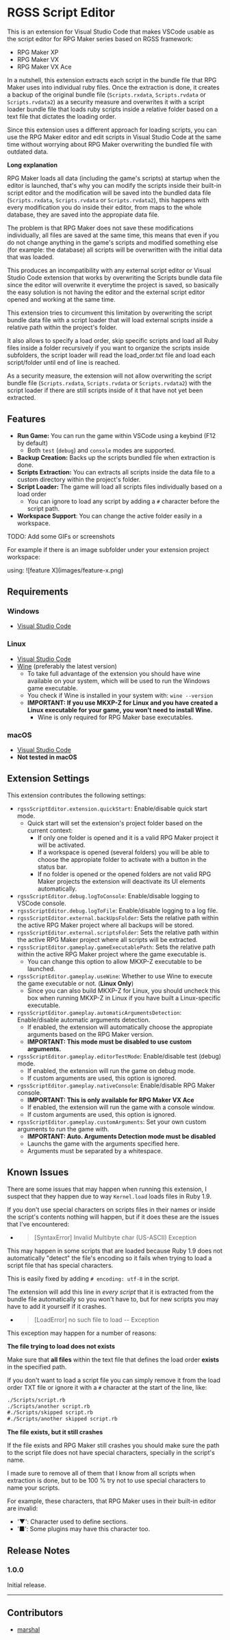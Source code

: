 # RGSS Script Editor

This is an extension for Visual Studio Code that makes VSCode usable as the script editor for RPG Maker series based on RGSS framework:
- RPG Maker XP
- RPG Maker VX
- RPG Maker VX Ace

In a nutshell, this extension extracts each script in the bundle file that RPG Maker uses into individual ruby files.
Once the extraction is done, it creates a backup of the original bundle file (``Scripts.rxdata``, ``Scripts.rvdata`` or ``Scripts.rvdata2``) as a security measure and overwrites it with a script loader bundle file that loads ruby scripts inside a relative folder based on a text file that dictates the loading order.

Since this extension uses a different approach for loading scripts, you can use the RPG Maker editor and edit scripts in Visual Studio Code at the same time without worrying about RPG Maker overwriting the bundled file with outdated data.

**Long explanation**

RPG Maker loads all data (including the game's scripts) at startup when the editor is launched, that's why you can modify the scripts inside their built-in script editor and the modification will be saved into the bundled data file (``Scripts.rxdata``, ``Scripts.rvdata`` or ``Scripts.rvdata2``), this happens with every modification you do inside their editor, from maps to the whole database, they are saved into the appropiate data file.

The problem is that RPG Maker does not save these modifications individually, all files are saved at the same time, this means that even if you do not change anything in the game's scripts and modified something else (for example: the database) all scripts will be overwritten with the initial data that was loaded.

This produces an incompatibility with any external script editor or Visual Studio Code extension that works by overwriting the Scripts bundle data file since the editor will overwrite it everytime the project is saved, so basically the easy solution is not having the editor and the external script editor opened and working at the same time. 

This extension tries to circumvent this limitation by overwriting the script bundle data file with a script loader that will load external scripts inside a relative path within the project's folder.

It also allows to specify a load order, skip specific scripts and load all Ruby files inside a folder recursively if you want to organize the scripts inside subfolders, the script loader will read the load_order.txt file and load each script/folder until end of line is reached.

As a security measure, the extension will not allow overwriting the script bundle file (``Scripts.rxdata``, ``Scripts.rvdata`` or ``Scripts.rvdata2``) with the script loader if there are still scripts inside of it that have not yet been extracted.

## Features

- **Run Game:** You can run the game within VSCode using a keybind (F12 by default)
  - Both `test` (`debug`) and `console` modes are supported.
- **Backup Creation:** Backs up the scripts bundled file when extraction is done.
- **Scripts Extraction:** You can extracts all scripts inside the data file to a custom directory within the project's folder.
- **Script Loader:** The game will load all scripts files individually based on a load order
  - You can ignore to load any script by adding a `#` character before the script path.
- **Workspace Support**: You can change the active folder easily in a workspace.

TODO: Add some GIFs or screenshots

For example if there is an image subfolder under your extension project workspace:

using: \!\[feature X\]\(images/feature-x.png\)

## Requirements

### Windows
- [Visual Studio Code](https://code.visualstudio.com/)
### Linux
- [Visual Studio Code](https://code.visualstudio.com/)
- [Wine](https://www.winehq.org/) (preferably the latest version)
  - To take full advantage of the extension you should have wine available on your system, which will be used to run the Windows game executable.
  - You check if Wine is installed in your system with: ``wine --version``
  - **IMPORTANT: If you use MKXP-Z for Linux and you have created a Linux executable for your game, you won't need to install Wine.** 
    - Wine is only required for RPG Maker base executables.
### macOS
- [Visual Studio Code](https://code.visualstudio.com/)
- **Not tested in macOS**

## Extension Settings

This extension contributes the following settings:

* `rgssScriptEditor.extension.quickStart`: Enable/disable quick start mode.
  * Quick start will set the extension's project folder based on the current context:
    * If only one folder is opened and it is a valid RPG Maker project it will be activated.
    * If a workspace is opened (several folders) you will be able to choose the appropiate folder to activate with a button in the status bar.
    * If no folder is opened or the opened folders are not valid RPG Maker projects the extension will deactivate its UI elements automatically.
* `rgssScriptEditor.debug.logToConsole`: Enable/disable logging to VSCode console.
* `rgssScriptEditor.debug.logToFile`: Enable/disable logging to a log file.
* `rgssScriptEditor.external.backUpsFolder`: Sets the relative path within the active RPG Maker project where all backups will be stored.
* `rgssScriptEditor.external.scriptsFolder`: Sets the relative path within the active RPG Maker project where all scripts will be extracted.
* `rgssScriptEditor.gameplay.gameExecutablePath`: Sets the relative path within the active RPG Maker project where the game executable is.
  * You can change this option to allow MKXP-Z executable to be launched.
* `rgssScriptEditor.gameplay.useWine`: Whether to use Wine to execute the game executable or not. (**Linux Only**)
  * Since you can also build MKXP-Z for Linux, you should uncheck this box when running MKXP-Z in Linux if you have built a Linux-specific executable.
* `rgssScriptEditor.gameplay.automaticArgumentsDetection`: Enable/disable automatic arguments detection.
  * If enabled, the extension will automatically choose the appropiate arguments based on the RPG Maker version.
  * **IMPORTANT: This mode must be disabled to use custom arguments.**
* `rgssScriptEditor.gameplay.editorTestMode`: Enable/disable test (debug) mode.
  * If enabled, the extension will run the game on debug mode.
  * If custom arguments are used, this option is ignored.
* `rgssScriptEditor.gameplay.nativeConsole`: Enable/disable RPG Maker console.
  * **IMPORTANT: This is only available for RPG Maker VX Ace**
  * If enabled, the extension will run the game with a console window.
  * If custom arguments are used, this option is ignored.
* `rgssScriptEditor.gameplay.customArguments`: Set your own custom arguments to run the game with.
  * **IMPORTANT: Auto. Arguments Detection mode must be disabled**
  * Launchs the game with the arguments specified here.
  * Arguments must be separated by a whitespace.

## Known Issues

There are some issues that may happen when running this extension, I suspect that they happen due to way ``Kernel.load`` loads files in Ruby 1.9.

If you don't use special characters on scripts files in their names or inside the script's contents nothing will happen, but if it does these are the issues that I've encountered:

* > [SyntaxError] Invalid Multibyte char (US-ASCII) Exception

This may happen in some scripts that are loaded because Ruby 1.9 does not automatically "detect" the file's encoding
so it fails when trying to load a script file that has special characters.

This is easily fixed by adding ``# encoding: utf-8`` in the script.

The extension will add this line in *every script* that it is extracted from the bundle file automatically so you won't have to, but for new scripts you may have to add it yourself if it crashes.

* > [LoadError] no such file to load -- Exception

This exception may happen for a number of reasons:

**The file trying to load does not exists**

Make sure that **all files** within the text file that defines the load order **exists** in the specified path.

If you don't want to load a script file you can simply remove it from the load order TXT file or ignore it with a `#` character at the start of the line, like:
```txt
./Scripts/script.rb
./Scripts/another script.rb
#./Scripts/skipped script.rb
#./Scripts/another skipped script.rb
```

**The file exists, but it still crashes**

If the file exists and RPG Maker still crashes you should make sure the path to the script file does not have special characters, specially in the script's name.

I made sure to remove all of them that I know from all scripts when extraction is done, but to be 100 % try not to use special characters to name your scripts.

For example, these characters, that RPG Maker uses in their built-in editor are invalid:
  - '▼': Character used to define sections.
  - '■': Some plugins may have this character too.

## Release Notes

### 1.0.0

Initial release.

---

## Contributors
- [marshal](https://github.com/hyrious/marshal)
